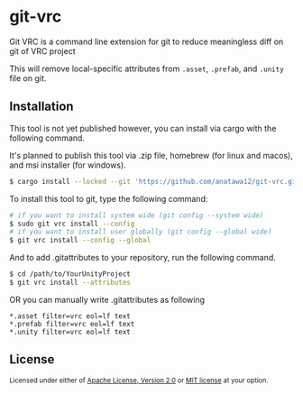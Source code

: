 # git-vrc

Git VRC is a command line extension for git to reduce meaningless diff on git of VRC project 

This will remove local-specific attributes from `.asset`, `.prefab`, and `.unity` file on git.

## Installation

This tool is not yet published however, you can install via cargo with the following command.

It's planned to publish this tool via .zip file, homebrew (for linux and macos), and msi installer (for windows).

```sh
$ cargo install --locked --git 'https://github.com/anatawa12/git-vrc.git'
```

To install this tool to git, type the following command:

```sh
# if you want to install system wide (git config --system wide)
$ sudo git vrc install --config
# if you want to install user globally (git config --global wide)
$ git vrc install --config --global
```

And to add .gitattributes to your repository, run the following command.

```sh
$ cd /path/to/YourUnityProject
$ git vrc install --attributes
```

OR you can manually write .gitattributes as following

```gitattributes
*.asset filter=vrc eol=lf text
*.prefab filter=vrc eol=lf text
*.unity filter=vrc eol=lf text
```

## License

<sub>

Licensed under either of [Apache License, Version 2.0](LICENSE-APACHE) or [MIT license](LICENSE-MIT) at your option.

</sub>
